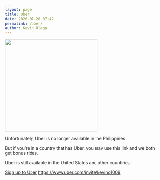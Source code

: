 ```yaml
--- 
layout: page
title: Uber
date: 2020-07-28 07:42
permalink: /uber/ 
author: Kevin Olega 
--- 
```

<img src="{{ site.url }}/images/2019-07-Kevin-Gray.jpg" width="300">

Unfortunately, Uber is no longer available in the Philippines.

But if you're in a country that has Uber, you may use this link and we both get bonus rides.

Uber is still available in the United States and other countiries.

[Sign up to Uber](https://www.uber.com/invite/kevino1009)
https://www.uber.com/invite/kevino1009
